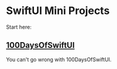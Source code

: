 # SwiftUI Mini Projects

Start here:

## [100DaysOfSwiftUI](https://www.hackingwithswift.com/100/swiftui/)

You can't go wrong with 100DaysOfSwiftUI. 
